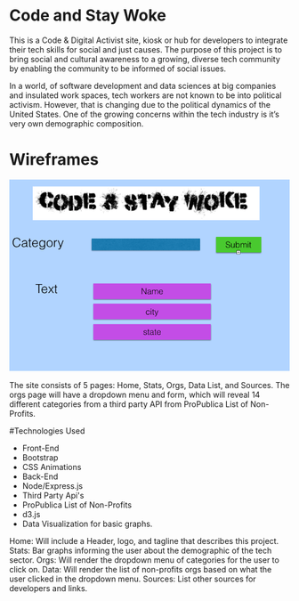 # Code and Stay Woke
 This is a Code & Digital Activist site, kiosk or hub for developers
 to integrate their tech skills for social and just causes. The purpose 
 of this project is to bring social and cultural awareness to a growing,
 diverse tech community by enabling the community to be informed of 
 social issues.

 In a world, of software development and data sciences at big companies and insulated work spaces, tech workers are not known to be into political activism. However, that is changing due to the political dynamics of the United States. One of the growing concerns within the tech industry is it’s very own demographic composition.

 # Wireframes
 ![WireFrame Dropdown Menu](https://github.com/youngmaid/code-woke/blob/master/public/img/wireframe.png)

 The site consists of 5 pages: Home, Stats, Orgs, Data List, and Sources.
 The orgs page will have a dropdown menu and form, which will reveal 14
 different categories from a third party API from ProPublica List of 
 Non-Profits.

#Technologies Used
 * Front-End
 * Bootstrap
 * CSS Animations
 * Back-End
 * Node/Express.js
 * Third Party Api's
 * ProPublica List of Non-Profits
 * d3.js
 * Data Visualization for basic graphs.

Home: Will include a Header, logo, and tagline that describes this project.
Stats: Bar graphs informing the user about the demographic of the tech sector.
Orgs: Will render the dropdown menu of categories for the user to click on.
Data: Will render the list of non-profits orgs based on what the user 
      clicked in the dropdown menu.
Sources: List other sources for developers and links.


